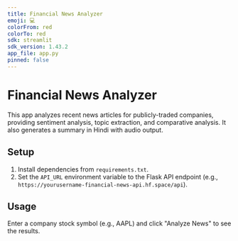 ```yaml
---
title: Financial News Analyzer
emoji: 💻
colorFrom: red
colorTo: red
sdk: streamlit
sdk_version: 1.43.2
app_file: app.py
pinned: false
---
```


# Financial News Analyzer

This app analyzes recent news articles for publicly-traded companies, providing sentiment analysis, topic extraction, and comparative analysis. It also generates a summary in Hindi with audio output.

## Setup

1. Install dependencies from `requirements.txt`.
2. Set the `API_URL` environment variable to the Flask API endpoint (e.g., `https://yourusername-financial-news-api.hf.space/api`).

## Usage

Enter a company stock symbol (e.g., AAPL) and click "Analyze News" to see the results.
